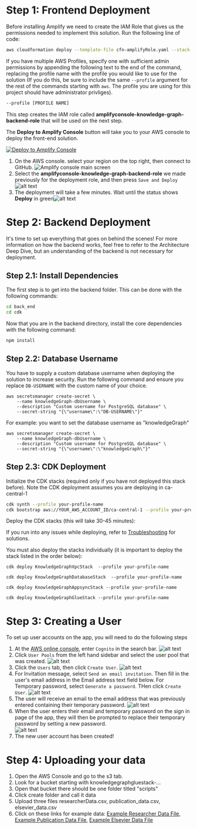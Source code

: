 # Step 1: Frontend Deployment

Before installing Amplify we need to create the IAM Role that gives us the permissions needed to implement this solution. Run the following line of code:

```bash
aws cloudformation deploy --template-file cfn-amplifyRole.yaml --stack-name amplifyconsole-knowledge-graph-backend-role --capabilities CAPABILITY_NAMED_IAM
```

If you have multiple AWS Profiles, specify one with sufficient admin permissions by appending the following text to the end of the command, replacing the profile name with the profile you would like to use for the solution (If you do this, be sure to include the same `--profile` argument for the rest of the commands starting with `aws`. The profile you are using for this project should have administrator privliges).

```bash
--profile [PROFILE NAME]
```

This step creates the IAM role called **amplifyconsole-knowledge-graph-backend-role** that will be used on the next step.

The **Deploy to Amplify Console** button will take you to your AWS console to deploy the front-end solution.

<a href="https://console.aws.amazon.com/amplify/home#/deploy?repo=https://github.com/UBC-CIC/Research-Innovation-Knowledge-Graph">
    <img src="https://oneclick.amplifyapp.com/button.svg" alt="Deploy to Amplify Console">
</a>

1. On the AWS console. select your region on the top right, then connect to GitHub.
   ![Amplify console main screen](images/amplify-console-01.png)
2. Select the **amplifyconsole-knowledge-graph-backend-role** we made previously for the deployment role, and then press `Save and Deploy`![alt text](images/amplify-console-02.png)
3. The deployment will take a few minutes. Wait until the status shows **Deploy** in green![alt text](images/amplify-console-03.png)

# Step 2: Backend Deployment

It's time to set up everything that goes on behind the scenes! For more information on how the backend works, feel free to refer to the Architecture Deep Dive, but an understanding of the backend is not necessary for deployment.

## Step 2.1: Install Dependencies

The first step is to get into the backend folder. This can be done with the following commands:

```bash
cd back_end
cd cdk
```

Now that you are in the backend directory, install the core dependencies with the following command:

```bash
npm install
```

## Step 2.2: Database Username

You  have to supply a custom database username when deploying the solution to increase security. Run the following command and ensure you replace `DB-USERNAME` with the custom name of your choice.

```
aws secretsmanager create-secret \
    --name knowledgeGraph-dbUsername \
    --description "Custom username for PostgreSQL database" \
    --secret-string "{\"username\":\"DB-USERNAME\"}"
```

For example: you want to set the database username as "knowledgeGraph"

```
aws secretsmanager create-secret \
    --name knowledgeGraph-dbUsername \
    --description "Custom username for PostgreSQL database" \
    --secret-string "{\"username\":\"knowledgeGraph\"}"
```

## Step 2.3: CDK Deployment

Initialize the CDK stacks (required only if you have not deployed this stack before). Note the CDK deployment assumes you are deploying in ca-central-1

```bash
cdk synth --profile your-profile-name
cdk bootstrap aws://YOUR_AWS_ACCOUNT_ID/ca-central-1 --profile your-profile-name
```

Deploy the CDK stacks (this will take 30-45 minutes):

If you run into any issues while deploying, refer to [Troubleshooting](#troubleshooting) for solutions.

You must also deploy the stacks individually (it is important to deploy the stack listed in the order below):

```
cdk deploy KnowledgeGraphVpcStack  --profile your-profile-name
```

```
cdk deploy KnowledgeGraphDatabaseStack  --profile your-profile-name
```

```
cdk deploy KnowledgeGraphAppsyncStack --profile your-profile-name
```

```
cdk deploy KnowledgeGraphGlueStack --profile your-profile-name
```


# Step 3: Creating a User

To set up user accounts on the app, you will need to do the following steps

1. At the [AWS online console](https://console.aws.amazon.com/console/home), enter `Cognito` in the search bar.
   ![alt text](images/webapp01.png)
2. Click `User Pools` from the left hand sidebar and select the user pool that was created.
   ![alt text](images/webapp02.png)
3. Click the `Users` tab, then click `Create User`.
   ![alt text](images/webapp03.png)
4. For Invitation message, select `Send an email invitation`. Then fill in the user's email address in the Email address text field below. For Temporary password, select `Generate a password`. THen click `Create User`.
   ![alt text](images/webapp04.png)
5. The user will receive an email to the email address that was previously entered containing their temporary password.
   ![alt text](images/webapp05.png)
6. When the user enters their email and temporary password on the sign in page of the app, they will then be prompted to replace their temporary password by setting a new password.
   <br>
   ![alt text](images/webapp06.png)
7. The new user account has been created!

# Step 4: Uploading your data

1. Open the AWS Console and go to the s3 tab.
2. Look for a bucket starting with knowledgegraphgluestack-...
3. Open that bucket there should be one folder titled "scripts"
4. Click create folder and call it data
5. Upload three files researcherData.csv, publication_data.csv, elsevier_data.csv
6. Click on these links for example data: [Example Researcher Data File](csvExamples/researcherDataExample.csv), [Example Publication Data File](csvExamples/publicationDataExample.csv), [Example Elsevier Data File](csvExamples/elsevierDataExample.csv)